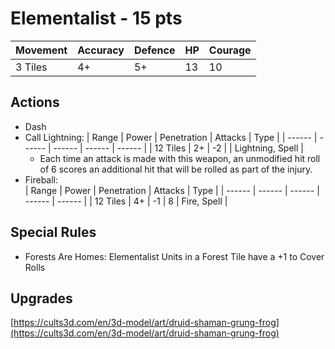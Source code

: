 
# Elementalist  - 15 pts

|Movement | Accuracy | Defence | HP | Courage |
| ------ | ------ | ------ | ------ | ------ |
| 3 Tiles | 4+ | 5+ | 13 | 10 |

## Actions
- Dash
- Call Lightning: 
    | Range | Power | Penetration | Attacks | Type |
    | ------ | ------ | ------ | ------ | ------ |
    | 12 Tiles | 2+ | -2 |  | Lightning, Spell |
    - Each time an attack is made with this weapon, an unmodified hit roll of 6 scores an additional hit that will be rolled as part of the injury.
- Fireball:  
    | Range | Power | Penetration | Attacks | Type |
    | ------ | ------ | ------ | ------ | ------ |
    | 12 Tiles | 4+ | -1 | 8 | Fire, Spell |

## Special Rules
- Forests Are Homes: Elementalist Units in a Forest Tile have a +1 to Cover Rolls

## Upgrades

[https://cults3d.com/en/3d-model/art/druid-shaman-grung-frog](https://cults3d.com/en/3d-model/art/druid-shaman-grung-frog)
